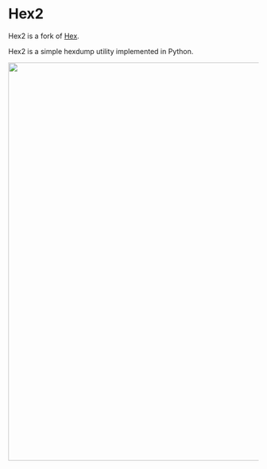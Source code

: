 
# Hex2

Hex2 is a fork of [Hex](https://github.com/dmulholl/hex).

Hex2 is a simple hexdump utility implemented in Python.

<p align="center">
    <img width="800" src="https://user-images.githubusercontent.com/26602940/151343110-5f87c535-6069-4dcf-9a28-bb5dd89fceec.png">
</p>

